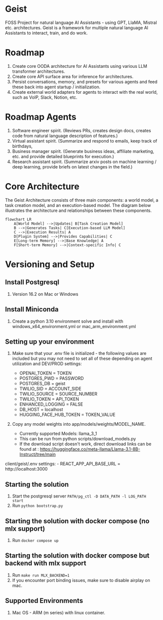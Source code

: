 # Geist
FOSS Project for natural language AI Assistants - using GPT, LlaMA, Mistral etc. architectures.
Geist is a framework for multiple natural language AI Assistants to interact, train, and do work.

# Roadmap
1. Create core OODA architecture for AI Assistants using various LLM transformer architectures.
2. Create core API surface area for inference for architectures.
3. Persist conversations, memory, and presets for various agents and feed these back into agent startup / initialization.
4. Create external world adapters for agents to interact with the real world, such as VoIP, Slack, Notion, etc.

# Roadmap Agents
1. Software engineer spirit.  (Reviews PRs, creates design docs, creates code from natural language description of features.)
2. Virtual assistant spirit.  (Summarize and respond to emails, keep track of birthdays, 
3. Business manager spirit.   (Generate business ideas, affiliate marketing, etc. and provide detailed blueprints for execution.)
4. Research assistant spirit. (Summarize arxiv posts on machine learning / deep learning, provide briefs on latest changes in the field.)

# Core Architecture

The Geist Architecture consists of three main components: a world model, a task creation model, and an execution-based  model. The diagram below illustrates the architecture and relationships between these components.

```mermaid
flowchart LR
    A[World Model] -->|Updates| B[Task Creation Model]
    B -->|Generates Tasks| C[Execution-based LLM Model]
    C -->|Execution Results| A
    D[Plugin System] -->|Provides Capabilities| C
    E[Long-term Memory] -->|Base Knowledge| A
    F[Short-term Memory] -->|Context-specific Info| C
```

# Versioning and Setup
## Install Postgresql
1. Version 16.2 on Mac or Windows

## Install Miniconda
1. Create a python 3.10 environment solve and install with windows_x64_environment.yml or mac_arm_environment.yml

## Setting up your environment
1. Make sure that your .env file is initialized - the following values are included but you may not need to set all of these depending on agent utilization and DEV/PROD settings:
    - OPENAI_TOKEN = TOKEN
    - POSTGRES_PWD = PASSWORD
    - POSTGRES_DB = geist
    - TWILIO_SID = ACCOUNT_SIDE
    - TWILIO_SOURCE = SOURCE_NUMBER
    - TWILIO_TOKEN = API_TOKEN
    - ENHANCED_LOGGING = FALSE
    - DB_HOST = localhost
    - HUGGING_FACE_HUB_TOKEN = TOKEN_VALUE

2. Copy any model weights into app/models/weights/MODEL_NAME.
    - Currently supported Models: llama_3_1
    - This can be run from python scripts/download_models.py 
    - If the download script doesn't work, direct download links can be found at : https://huggingface.co/meta-llama/Llama-3.1-8B-Instruct/tree/main


client/geist/.env settings:
    - REACT_APP_API_BASE_URL = http://localhost:3000

## Starting the solution
1. Start the postgresql server `PATH/pg_ctl -D DATA_PATH -l LOG_PATH start` 
2. Run `python bootstrap.py`


## Starting the solution with docker compose (no mlx support)
1. Run `docker compose up`

## Starting the solution with docker compose but backend with mlx support
1. Run `make run MLX_BACKEND=1`
2. If you encounter port binding issues, make sure to disable airplay on mac. 


## Supported Environments
1. Mac OS - ARM (m series) with linux container.







